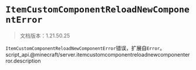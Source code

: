 # `ItemCustomComponentReloadNewComponentError`

> 文档版本：1.21.50.25

`ItemCustomComponentReloadNewComponentError`错误，扩展自`Error`。script_api.@minecraft/server.itemcustomcomponentreloadnewcomponenterror.description

